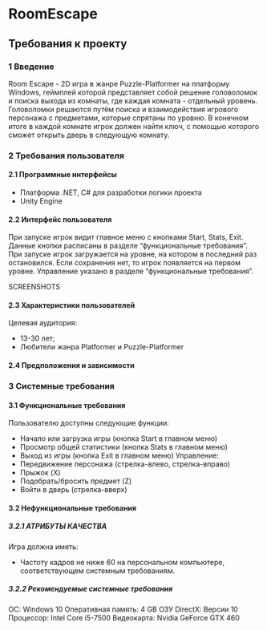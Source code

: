 # RoomEscape
## Требования к проекту
### 1 Введение
Room Escape - 2D игра в жанре Puzzle-Platformer на платформу Windows, геймплей которой представляет собой решение головоломок и поиска выхода из комнаты, где каждая комната - отдельный уровень. Головоломки решаются путём поиска и взаимодействия игрового персонажа с предметами, которые спрятаны по уровню. В конечном итоге в каждой комнате игрок должен найти ключ, с помощью которого сможет открыть дверь в следующую комнату.

### 2 Требования пользователя
#### 2.1 Программные интерфейсы
* Платформа .NET, C# для разработки логики проекта
* Unity Engine

#### 2.2 Интерфейс пользователя
При запуске игрок видит главное меню с кнопками Start, Stats, Exit. Данные кнопки расписаны в разделе “функциональные требования”. При запуске игрок загружается на уровне, на котором в последний раз остановился. Если сохранения нет, то игрок появляется на первом уровне. Управление указано в разделе “функциональные требования”.

SCREENSHOTS

#### 2.3 Характеристики пользователей
Целевая аудитория:
* 13-30 лет;
* Любители жанра Platformer и Puzzle-Platformer

#### 2.4 Предположения и зависимости

### 3 Системные требования
#### 3.1 Функциональные требования
Пользователю доступны следующие функции:
* Начало или загрузка игры (кнопка Start в главном меню)
* Просмотр общей статистики (кнопка Stats в главном меню)
* Выход из игры (кнопка Exit в главном меню)
Управление:
* Передвижение персонажа (стрелка-влево, стрелка-вправо)
* Прыжок (X)
* Подобрать/бросить предмет (Z)
* Войти в дверь (стрелка-вверх)
#### 3.2 Нефункциональные требования
##### 3.2.1 АТРИБУТЫ КАЧЕСТВА
Игра должна иметь:
* Частоту кадров не ниже 60 на персональном компьютере, соответствующем системным требованиям.
##### 3.2.2 Рекомендуемые системные требования
ОС: Windows 10
Оперативная память: 4 GB ОЗУ
DirectX: Версии 10
Процессор: Intel Core i5-7500
Видеокарта: Nvidia GeForce GTX 460
